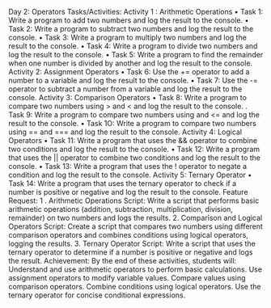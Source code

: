 Day 2: Operators
Tasks/Activities:
Activity 1 : Arithmetic Operations
• Task 1: Write a program to add two numbers and log the result to the console.
• Task 2:
Write a program to subtract two numbers and log the result to the console.
• Task 3:
Write a program to multiply two numbers and log the result to the console.
• Task 4: Write a program to divide two numbers and log the result to the console.
• Task 5: Write a program to find the remainder when one number is divided by another and log the result to the console.
Activity 2: Assignment Operators
• Task 6: Use the += operator to add a number to a variable and log the result to the console.
• Task 7: Use the -= operator to subtract a number from a variable and log the result to the console.
Activity 3: Comparison Operators
• Task 8: Write a program to compare two numbers using > and < and log the result to the console.
. Task 9: Write a program to compare two numbers using and <= and log the result to the console.
• Task 1O: Write a program to compare two numbers using
== and === and log the result to the console.
Activity 4: Logical Operators
• Task 11: Write a program that uses the && operator to combine two conditions and log the result to the console.
• Task 12: Write a program that uses the || operator to combine two conditions and log the result to the console.
• Task 13: Write a program that uses the ! operator to negate a condition and log the result to the console.
Activity 5: Ternary Operator
• Task 14: Write a program that uses the ternary operator to check if a number is positive or negative and log the result to the console.
Feature Request:
1 . Arithmetic Operations Script: Write a script that performs basic arithmetic operations (addition, subtraction, multiplication, division, remainder) on two numbers and logs the results.
2. Comparison and Logical Operators Script: Create a script that compares two numbers using different comparison operators and combines conditions using logical operators, logging the results.
3. Ternary Operator Script: Write a script that uses the ternary operator to determine if a number is positive or negative and logs the result.
Achievement:
By the end of these activities, students will:
Understand and use arithmetic operators to perform basic calculations.
Use assignment operators to modify variable values.
Compare values using comparison operators.
Combine conditions using logical operators.
Use the ternary operator for concise conditional expressions.
